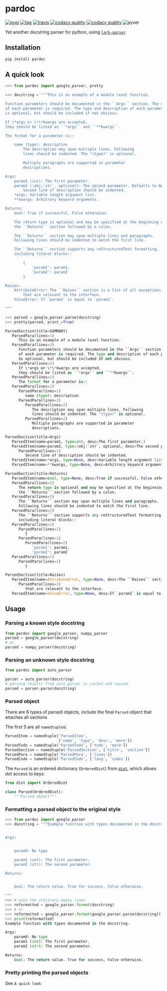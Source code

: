 # pardoc

[![pypi][3]][4] [![tag][5]][6] [![travis][7]][8] [![codacy quality][9]][10] [![codacy quality][11]][10] ![pyver][12]

Yet another docstring parser for python, using [`lark-parser`][1]

## Installation
```python
pip install pardoc
```

## A quick look
```python console
>>> from pardoc import google_parser, pretty

>>> docstring = """This is an example of a module level function.

Function parameters should be documented in the ``Args`` section. The name
of each parameter is required. The type and description of each parameter
is optional, but should be included if not obvious.

If \*args or \*\*kwargs are accepted,
they should be listed as ``*args`` and ``**kwargs``.

The format for a parameter is::

    name (type): description
        The description may span multiple lines. Following
        lines should be indented. The "(type)" is optional.

        Multiple paragraphs are supported in parameter
        descriptions.

Args:
    param1 (int): The first parameter.
    param2 (:obj:`str`, optional): The second parameter. Defaults to None.
        Second line of description should be indented.
    *args: Variable length argument list.
    **kwargs: Arbitrary keyword arguments.

Returns:
    bool: True if successful, False otherwise.

    The return type is optional and may be specified at the beginning of
    the ``Returns`` section followed by a colon.

    The ``Returns`` section may span multiple lines and paragraphs.
    Following lines should be indented to match the first line.

    The ``Returns`` section supports any reStructuredText formatting,
    including literal blocks::

        {
            'param1': param1,
            'param2': param2
        }

Raises:
    AttributeError: The ``Raises`` section is a list of all exceptions
        that are relevant to the interface.
    ValueError: If `param2` is equal to `param1`.

"""

>>> parsed = google_parser.parse(docstring)
>>> pretty(parsed, print_=True)

ParsedSection(title=SUMMARY)
   ParsedPara(lines=1)
      This is an example of a module level function.
   ParsedPara(lines=3)
      Function parameters should be documented in the ``Args`` section. The name
      of each parameter is required. The type and description of each parameter
      is optional, but should be included if not obvious.
   ParsedPara(lines=2)
      If \*args or \*\*kwargs are accepted,
      they should be listed as ``*args`` and ``**kwargs``.
   ParsedPara(lines=1)
      The format for a parameter is::
   ParsedPara(lines=2)
      ParsedPara(lines=1)
         name (type): description
      ParsedPara(lines=2)
         ParsedPara(lines=2)
            The description may span multiple lines. Following
            lines should be indented. The "(type)" is optional.
         ParsedPara(lines=2)
            Multiple paragraphs are supported in parameter
            descriptions.

ParsedSection(title=Args)
   ParsedItem(name=param1, type=int, desc=The first parameter.)
   ParsedItem(name=param2, type=:obj:`str`, optional, desc=The second parameter. Defaults to None.)
      ParsedPara(lines=1)
         Second line of description should be indented.
   ParsedItem(name=*args, type=None, desc=Variable length argument list.)
   ParsedItem(name=**kwargs, type=None, desc=Arbitrary keyword arguments.)

ParsedSection(title=Returns)
   ParsedItem(name=bool, type=None, desc=True if successful, False otherwise.)
   ParsedPara(lines=2)
      The return type is optional and may be specified at the beginning of
      the ``Returns`` section followed by a colon.
   ParsedPara(lines=2)
      The ``Returns`` section may span multiple lines and paragraphs.
      Following lines should be indented to match the first line.
   ParsedPara(lines=2)
      The ``Returns`` section supports any reStructuredText formatting,
      including literal blocks::
   ParsedPara(lines=2)
      ParsedPara(lines=1)
         {
      ParsedPara(lines=1)
         ParsedPara(lines=2)
            'param1': param1,
            'param2': param2
   ParsedPara(lines=1)
      ParsedPara(lines=1)
         }

ParsedSection(title=Raises)
   ParsedItem(name=AttributeError, type=None, desc=The ``Raises`` section is a list of all exceptions)
      ParsedPara(lines=1)
         that are relevant to the interface.
   ParsedItem(name=ValueError, type=None, desc=If `param2` is equal to `param1`.)

```

## Usage

### Parsing a known style docstring

```python
from pardoc import google_parser, numpy_parser
parsed = google_parser(docstring)
# or
parsed = numpy_parser(docstring)
```

### Parsing an unknown style docstring

```python
from pardoc import auto_parser

parser = auto_parser(docstring)
# parsing results from auto_parser is cached and reused.
parsed = parser.parse(docstring)
```

### Parsed object

There are 6 types of parsed objects, include the final `Parsed` object that
attaches all sections

The first 5 are all `namedtuple`s:
```python
ParsedItem = namedtuple('ParsedItem',
                        ['name', 'type', 'desc', 'more'])
ParsedTodo = namedtuple('ParsedTodo', ['todo', 'more'])
ParsedSection = namedtuple('ParsedSection', ['title', 'section'])
ParsedPara = namedtuple('ParsedPara', ['lines'])
ParsedCode = namedtuple('ParsedCode', ['lang', 'codes'])

```

The `Parsed` is an ordered dictionary (`OrderedDiot`) from [`diot`][2], which
allows dot access to keys:
```python
from diot import OrderedDiot

class Parsed(OrderedDiot):
    """Parsed object"""
```

### Formatting a parsed object to the original style

```python console
>>> from pardoc import google_parser
>>> docstring = """Example function with types documented in the docstring.


Args:


    param0: No type

    param1 (int): The first parameter.
    param2 (str): The second parameter.

Returns:


    bool: The return value. True for success, False otherwise.

"""
>>> # note the arbitrary empty lines
>>> reformatted = google_parser.format(docstring)
>>> # or
>>> reformatted = google_parser.format(google_parser.parse(docstring))
>>> print(reformatted)
Example function with types documented in the docstring.

Args:
    param0: No type
    param1 (int): The first parameter.
    param2 (str): The second parameter.

Returns:
    bool: The return value. True for success, False otherwise.
```

### Pretty printing the parsed objects

See `A quick look`


[1]: https://github.com/lark-parser/lark
[2]: https://github.com/pwwang/diot
[3]: https://img.shields.io/pypi/v/pardoc?style=flat-square
[4]: https://pypi.org/project/pardoc/
[5]: https://img.shields.io/github/tag/pwwang/pardoc?style=flat-square
[6]: https://github.com/pwwang/pardoc
[7]: https://img.shields.io/travis/pwwang/pardoc?style=flat-square
[8]: https://travis-ci.org/pwwang/pardoc
[9]: https://img.shields.io/codacy/grade/4e65f673418a4dd89c6c85d8f360cd0e?style=flat-square
[10]: https://app.codacy.com/project/pwwang/pardoc/dashboard
[11]: https://img.shields.io/codacy/coverage/4e65f673418a4dd89c6c85d8f360cd0e?style=flat-square
[12]: https://img.shields.io/pypi/pyversions/pardoc?style=flat-square
